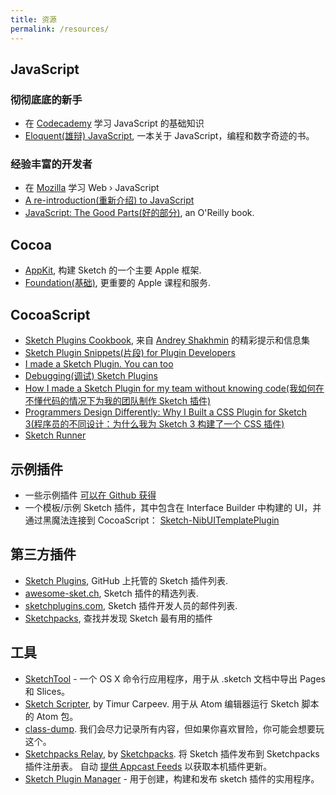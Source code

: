 ```yaml
---
title: 资源
permalink: /resources/
---
```


## JavaScript

### 彻彻底底的新手

* 在 [Codecademy](https://www.codecademy.com/tracks/javascript) 学习 JavaScript 的基础知识
* [Eloquent(雄辩) JavaScript](http://eloquentjavascript.net), 一本关于 JavaScript，编程和数字奇迹的书。

### 经验丰富的开发者

* 在 [Mozilla](https://developer.mozilla.org/en/Learn/JavaScript) 学习 Web › JavaScript
* [A re-introduction(重新介绍) to JavaScript](https://developer.mozilla.org/en-US/docs/Web/JavaScript/A_re-introduction_to_JavaScript)
* [JavaScript: The Good Parts(好的部分)](http://shop.oreilly.com/product/9780596517748.do), an O'Reilly book.

## Cocoa

* [AppKit](https://developer.apple.com/documentation/appkit?language=objc), 构建 Sketch 的一个主要 Apple 框架.
* [Foundation(基础)](https://developer.apple.com/documentation/foundation?language=objc), 更重要的 Apple 课程和服务.

## CocoaScript

* [Sketch Plugins Cookbook](https://github.com/turbobabr/Sketch-Plugins-Cookbook), 来自 [Andrey Shakhmin](https://github.com/turbobabr) 的精彩提示和信息集
* [Sketch Plugin Snippets(片段) for Plugin Developers](https://medium.com/sketch-app-sources/sketch-plugin-snippets-for-plugin-developers-e9e1d2ab6827#.a3xn6hth6)
* [I made a Sketch Plugin. You can too](https://medium.com/sketch-app-sources/i-made-a-sketch-plugin-you-can-too-58a28b7277f1#.52umaxe3i)
* [Debugging(调试) Sketch Plugins](https://sketchplugindev.james.ooo/debugging-sketch-plugins-11cafc86df87#.64891ewop)
* [How I made a Sketch Plugin for my team without knowing code(我如何在不懂代码的情况下为我的团队制作 Sketch 插件)](http://hackingui.com/design/how-to-create-a-sketch-plugin/)
* [Programmers Design Differently: Why I Built a CSS Plugin for Sketch 3(程序员的不同设计：为什么我为 Sketch 3 构建了一个 CSS 插件)](https://medium.com/sketch-app-sources/programmers-design-differently-why-i-built-a-css-plugin-for-sketch-3-52a1246305a4#.v0qjvzsfd)
* [Sketch Runner](https://medium.com/sketch-app-sources/runner-speed-up-your-sketch-workflow-fba470ed43c1#.bgdpr68wy)

## 示例插件

* 一些示例插件 [可以在 Github 获得](https://github.com/BohemianCoding/ExampleSketchPlugins)
* 一个模板/示例 Sketch 插件，其中包含在 Interface Builder 中构建的 UI，并通过黑魔法连接到 CocoaScript： [Sketch-NibUITemplatePlugin](https://github.com/romannurik/Sketch-NibUITemplatePlugin)

## 第三方插件

* [Sketch Plugins](https://github.com/sketchplugins/plugin-directory), GitHub 上托管的 Sketch 插件列表.
* [awesome-sket.ch](http://awesome-sket.ch), Sketch 插件的精选列表.
* [sketchplugins.com](https://sketchplugins.com), Sketch 插件开发人员的邮件列表.
* [Sketchpacks](http://www.sketchpacks.com), 查找并发现 Sketch 最有用的插件

## 工具

* [SketchTool](https://sketchapp.com/tool) - 一个 OS X 命令行应用程序，用于从 .sketch 文档中导出 Pages 和 Slices。
* [Sketch Scripter](https://github.com/timuric/sketchapp-scripter), by Timur Carpeev. 用于从 Atom 编辑器运行 Sketch 脚本的 Atom 包。
* [class-dump](http://stevenygard.com/projects/class-dump/). 我们会尽力记录所有内容，但如果你喜欢冒险，你可能会想要玩这个。
* [Sketchpacks Relay](https://github.com/apps/sketchpacks-relay/), by [Sketchpacks](https://sketchpacks.com). 将 Sketch 插件发布到 Sketchpacks 插件注册表。 自动 [提供 Appcast Feeds](https://docs.sketchpacks.com/developers/publishing/appcast.html) 以获取本机插件更新。
* [Sketch Plugin Manager](https://skpm.io) - 用于创建，构建和发布 sketch 插件的实用程序。
